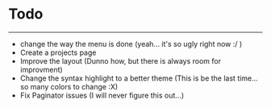 
# Todo  
  
-----

+ change the way the menu is done                   (yeah... it's so ugly right now :/ )
+ Create a projects page                           
+ Improve the layout                                (Dunno how, but there is always room for improvment)
+ Change the syntax highlight to a better theme     (This is be the last time... so many colors to change :X)
+ Fix Paginator issues                              (I will never figure this out...)